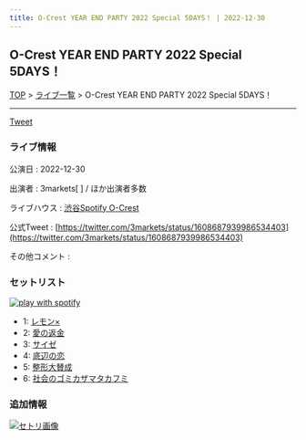 ```yaml
---
title: O-Crest YEAR END PARTY 2022 Special 5DAYS！ | 2022-12-30
---
```

## O-Crest YEAR END PARTY 2022 Special 5DAYS！

[TOP](/setlist/) > [ライブ一覧](lives.html) > O-Crest YEAR END PARTY 2022 Special 5DAYS！

___

<a href="https://twitter.com/share?ref_src=twsrc%5Etfw" data-text="3markets[ ]セットリスト > O-Crest YEAR END PARTY 2022 Special 5DAYS！" class="twitter-share-button" data-via="3markets" data-hashtags="3markets" data-related="3markets" data-show-count="false">Tweet</a>

### ライブ情報

公演日
:    2022-12-30

出演者
:    3markets[ ] / ほか出演者多数

ライブハウス
:    [渋谷Spotify O-Crest](livehouse008.html)

公式Tweet
:    [https://twitter.com/3markets/status/1608687939986534403](https://twitter.com/3markets/status/1608687939986534403)

その他コメント
:    

### セットリスト


[![play with spotify](images/spotify-icon.png)](https://open.spotify.com/playlist/7cFN2EmthV1OuYZhdIbFb8)



*  1: [レモン×](song003.html)
*  2: [愛の返金](song012.html)
*  3: [サイゼ](song004.html)
*  4: [底辺の恋](song008.html)
*  5: [整形大賛成](song005.html)
*  6: [社会のゴミカザマタカフミ](song002.html)


### 追加情報

[![セトリ画像](images/046.jpg)](images/046.jpg)





<script async src="https://platform.twitter.com/widgets.js" charset="utf-8"></script>